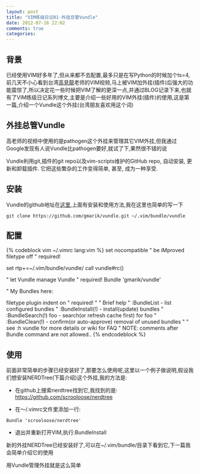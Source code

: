 ```yaml
---
layout: post
title: "VIM练级日记01-外挂总管Vundle"
date: 2012-07-16 22:02
comments: true
categories: 
---
```


## 背景

已经使用VIM好多年了,但从来都不去配置,最多只是在写Python的时候加个ts=4,前几天不小心看到台湾[高見龍](http://blog.eddie.com.tw)老师的VIM视频,马上被VIM加外挂(插件)后强大的功能震惊了,所以决定花一些时候把VIM了解的更深一点,并通过BLOG记录下来,也就有了VIM练级日记系列博文,主要是介绍一些好用的VIM外挂(插件)的使用,这是第一篇,介绍一个Vundle这个外挂(台湾朋友喜欢用这个词)

## 外挂总管Vundle

高老师的视频中使用的是pathogen这个外挂来管理其它VIM外挂,但我通过Google发现有人说Vundle比pathogen要好,就试了下,果然很不错的说

Vundle利用git,插件的git repo以及vim-scripts维护的GitHub repo, 自动安装, 更新和卸载插件. 它把这些繁杂的工作变得简单, 甚至, 成为一种享受.

## 安装

Vundle的github地址在[这里](https://github.com/gmarik/vundle),上面有安装和使用方法,我在这里也简单的写一下

```
git clone https://github.com/gmarik/vundle.git ~/.vim/bundle/vundle
```

## 配置

{% codeblock vim ~/.vimrc lang:vim %}
set nocompatible               " be iMproved
filetype off                   " required!

set rtp+=~/.vim/bundle/vundle/
call vundle#rc()

" let Vundle manage Vundle
" required! 
Bundle 'gmarik/vundle'

" My Bundles here:

filetype plugin indent on     " required!
"
" Brief help
" :BundleList          - list configured bundles
" :BundleInstall(!)    - install(update) bundles
" :BundleSearch(!) foo - search(or refresh cache first) for foo
" :BundleClean(!)      - confirm(or auto-approve) removal of unused bundles
"
" see :h vundle for more details or wiki for FAQ
" NOTE: comments after Bundle command are not allowed..
{% endcodeblock %}

## 使用

前面非常简单的步骤已经安装好了,那要怎么使用呢,这里以一个例子做说明,假设我们想安装NERDTree(下篇介绍)这个外挂,我的方法是:

- 在github上搜索nerdtree找到它,我找到的是: https://github.com/scrooloose/nerdtree

- 在～/.vimrc文件里添加一行:

```
Bundle 'scrooloose/nerdtree'
```

- 退出并重新打开VIM,执行:BundleInstall

新的外挂NERDTree已经安装好了,可以在~/.vim/bundle/目录下看到它,下一篇我会简单介绍它的使用

用Vundle管理外挂就是这么简单

